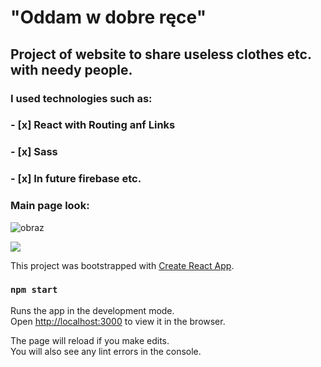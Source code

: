 # "Oddam w dobre ręce"
## Project of website to share useless clothes etc. with needy people.


### I used technologies such as:
### - [x] React with Routing anf Links
### - [x] Sass
### - [x] In future firebase etc.



### Main page look:

![obraz](https://user-images.githubusercontent.com/56019032/71424071-924db880-268e-11ea-99ed-b7fd2f33d253.png)


![](https://giphy.com/gifs/QA22lYML8RdvoaVSj8/html5)




This project was bootstrapped with [Create React App](https://github.com/facebook/create-react-app).


### `npm start`

Runs the app in the development mode.<br />
Open [http://localhost:3000](http://localhost:3000) to view it in the browser.

The page will reload if you make edits.<br />
You will also see any lint errors in the console.

